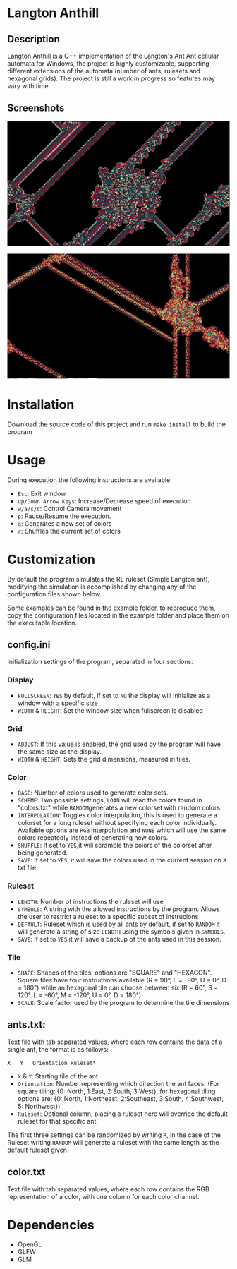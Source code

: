 # Langton Anthill

## Description
Langton Anthill is a C++ implementation of the [Langton's Ant](https://en.wikipedia.org/wiki/Langton%27s_ant) Ant cellular automata for Windows, the project is highly customizable, supporting different extensions of the automata (number of ants, rulesets and hexagonal grids). The project is still a work in progress so features may vary with time.

## Screenshots
![""](https://raw.githubusercontent.com/Julioalbornozv/Langton-Anthill/master/examples/Ex1/Example_1.png)

![""](https://raw.githubusercontent.com/Julioalbornozv/Langton-Anthill/master/examples/Ex4/Example_4.png)

# Installation

Download the source code of this project and run `make install` to build the program

# Usage
During execution the following instructions are available
* `Esc`:    Exit window
* `Up/Down Arrow Keys`:  Increase/Decrease speed of execution
* `w/a/s/d`: Control Camera movement
* `p`:  Pause/Resume the execution.
* `g`:  Generates a new set of colors
* `r`:  Shuffles the current set of colors

# Customization
By default the program simulates the RL ruleset (Simple Langton ant), modifying the simulation is accomplished by changing any of the configuration files shown below. 

Some examples can be found in the example folder, to reproduce them, copy the configuration files located in the example folder and place them on the executable location.

## config.ini
Initialization settings of the program, separated in four sections:

### Display
* `FULLSCREEN`: `YES` by default, if set to `NO` the display will initialize as a window with a specific size
* `WIDTH` & `HEIGHT`: Set the window size when fullscreen is disabled

### Grid
* `ADJUST`: If this value is enabled, the grid used by the program will have the same size as the display.
* `WIDTH` & `HEIGHT`: Sets the grid dimensions, measured in tiles.

### Color
* `BASE`: Number of colors used to generate color sets.
* `SCHEME`: Two possible settings, `LOAD` will read the colors found in "colors.txt" while `RANDOM`generates a new colorset with random colors.
* `INTERPOLATION`: Toggles color interpolation, this is used to generate a colorset for a long ruleset without specifying each color individually. Available options are `RGB` interpolation and `NONE`  which will use the same colors repeatedly instead of generating new colors. 
* `SHUFFLE`: If set to `YES`,it will scramble the colors of the colorset after being generated.
* `SAVE`: If set to `YES`, it will save the colors used in the current session on a txt file.

### Ruleset
* `LENGTH`: Number of instructions the ruleset will use
* `SYMBOLS`: A string with the allowed instructions by the program. Allows the user to restrict a ruleset to a specific subset of instrucions
* `DEFAULT`: Ruleset which is used by all ants by default, if set to `RANDOM` it will generate a string of size `LENGTH` using the symbols given in `SYMBOLS`.
* `SAVE`: If set to `YES` it will save a backup of the ants used in this session.

### Tile
* `SHAPE`: Shapes of the tiles, options are "SQUARE" and "HEXAGON". Square tiles have four instructions available (R = 90°, L = -90°, U = 0°, D = 180°) while an hexagonal tile can choose between six (R = 60°, S = 120°. L = -60°, M = -120°, U = 0°, D = 180°)
* `SCALE`: Scale factor used by the program to determine the tile dimensions

## ants.txt: 
Text file with tab separated values, where each row contains the data of a single ant, the format is as follows:

    X	Y	Orientation	Ruleset*

* `X` & `Y`: Starting tile of the ant.
* `Orientation`: Number representing which direction the ant faces. (For square tiling: {0: North, 1:East, 2:South, 3:West}, for hexagonal tiling options are: {0: North, 1:Northeast, 2:Southeast, 3:South, 4:Southwest, 5: Northwest})
* `Ruleset`: Optional column, placing a ruleset here will override the default ruleset for that specific ant.

The first three settings can be randomized by writing `R`, in the case of the Ruleset writing `RANDOM` will generate a ruleset with the same length as the default ruleset given.

## color.txt
Text file with tab separated values, where each row contains the RGB representation of a color, with one column for each color channel.

# Dependencies
- OpenGL
- GLFW
- GLM
